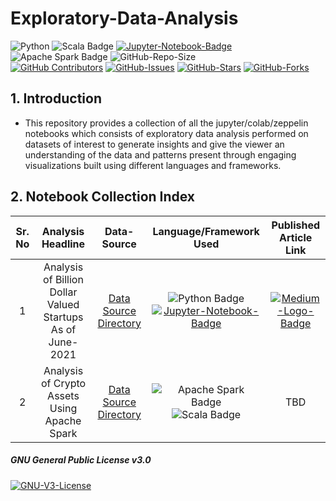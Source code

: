 # Exploratory-Data-Analysis  
![Python](https://img.shields.io/badge/Python-FFD43B?style=for-the-badge&logo=python&logoColor=black) ![Scala Badge](https://img.shields.io/badge/Scala-DC322F?style=for-the-badge&logo=scala&logoColor=white) [![Jupyter-Notebook-Badge](https://img.shields.io/badge/Jupyter-F37626.svg?&style=for-the-badge&logo=Jupyter&logoColor=white)](https://jupyter.org/) ![Apache Spark Badge](https://img.shields.io/badge/Apache_Spark-FFFFFF?style=for-the-badge&logo=apachespark&logoColor=#E35A16) ![GitHub-Repo-Size](https://img.shields.io/github/repo-size/strikersps/Exploratory-Data-Analysis?color=%23FF0000&style=for-the-badge)  
[![GitHub Contributors](https://img.shields.io/github/contributors/strikersps/Exploratory-Data-Analysis)](https://github.com/strikersps/Exploratory-Data-Analysis/graphs/contributors) [![GitHub-Issues](https://img.shields.io/github/issues/strikersps/Exploratory-Data-Analysis?style=flat-square)](https://github.com/strikersps/Exploratory-Data-Analysis/issues) [![GitHub-Stars](https://img.shields.io/github/stars/strikersps/Exploratory-Data-Analysis?style=flat-square)](https://github.com/strikersps/Exploratory-Data-Analysis/stargazers) [![GitHub-Forks](https://img.shields.io/github/forks/strikersps/Exploratory-Data-Analysis?style=flat-square)](https://github.com/strikersps/Exploratory-Data-Analysis/network/members)

## **1. Introduction**
- This repository provides a collection of all the jupyter/colab/zeppelin notebooks which consists of exploratory data analysis performed on datasets of interest to generate insights and give the viewer an understanding of the data and patterns present through engaging visualizations built using different languages and frameworks.

## **2. Notebook Collection Index**  
|Sr. No| Analysis Headline | Data-Source | Language/Framework Used | Published Article Link|  
|:-----:|:----------------------:|:----------------:|:-----------------:|:------------------:|  
1 | Analysis of Billion Dollar Valued Startups As of June-2021 |[Data Source Directory](https://github.com/strikersps/Exploratory-Data-Analysis/tree/main/Analysis-of-Startups-As-of-June-2021/Datasets) | ![Python Badge](https://img.shields.io/badge/Python-FFD43B?style=for-the-badge&logo=python&logoColor=black) [![Jupyter-Notebook-Badge](	https://img.shields.io/badge/Jupyter-F37626.svg?&style=for-the-badge&logo=Jupyter&logoColor=white)](https://nbviewer.org/github/strikersps/Exploratory-Data-Analysis/blob/main/Analysis-of-Startups-As-of-June-2021/unicorn_startups_exploratory_analysis_june_2021.ipynb)| [![Medium-Logo-Badge](https://img.shields.io/badge/Medium-12100E?style=for-the-badge&logo=medium&logoColor=white)](https://medium.com/analytics-vidhya/analysis-of-startup-industry-as-of-june-2021-683e1b213a5c)  
2 | Analysis of Crypto Assets Using Apache Spark | [Data Source Directory](https://github.com/strikersps/Exploratory-Data-Analysis/tree/main/Analysis-of-Crypto-Assets-Using-Apache-Spark/Datasets) | ![Apache Spark Badge](https://img.shields.io/badge/Apache_Spark-FFFFFF?style=for-the-badge&logo=apachespark&logoColor=#E35A16) ![Scala Badge](https://img.shields.io/badge/Scala-DC322F?style=for-the-badge&logo=scala&logoColor=white) | TBD

##### GNU General Public License v3.0 
[![GNU-V3-License](https://img.shields.io/github/license/strikersps/Exploratory-Data-Analysis?color=red&style=for-the-badge)](https://github.com/strikersps/Exploratory-Data-Analysis/blob/main/LICENSE)  
